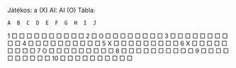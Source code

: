 Játékos: a (X)
AI: AI (O)
Tábla:

    A  B  C  D  E  F  G  H  I  J  
1   □  □  □  □  □  □  □  □  □  □ 
2   □  O  □  □  □  □  □  □  □  □ 
3   □  □  □  □  □  □  □  □  □  □ 
4   □  □  □  □  □  □  □  □  □  □ 
5   X  □  □  □  □  □  □  □  □  □ 
6   X  □  □  □  □  □  □  □  □  □ 
7   O  □  □  □  □  □  □  □  □  □ 
8   □  □  □  □  □  □  □  □  □  □ 
9   □  □  □  □  □  □  □  □  □  □ 
10  □  □  □  □  □  □  □  □  □  □ 
